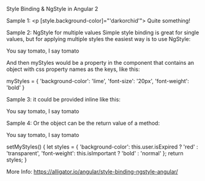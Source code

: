 Style Binding & NgStyle in Angular 2

Sample 1: <p [style.background-color]="'darkorchid'">
  Quite something!
</p>

Sample 2: NgStyle for multiple values
Simple style binding is great for single values, but for applying multiple styles the easiest way is to use NgStyle:

<p [ngStyle]="myStyles">
  You say tomato, I say tomato
</p>
And then myStyles would be a property in the component that contains an object with css property names as the keys, like this:

myStyles = {
'background-color': 'lime',
'font-size': '20px',
'font-weight': 'bold'
}

Sample 3: it could be provided inline like this:

<p [ngStyle]="{'background-color': 'lime',
    'font-size': '20px',
    'font-weight': 'bold'}">
  You say tomato, I say tomato
</p>

Sample 4: Or the object can be the return value of a method:

<p [ngStyle]="setMyStyles()">
  You say tomato, I say tomato
</p>

setMyStyles() {
  let styles = {
    'background-color': this.user.isExpired ? 'red' : 'transparent',
    'font-weight': this.isImportant ? 'bold' : 'normal'
  };
  return styles;
}


More Info: https://alligator.io/angular/style-binding-ngstyle-angular/